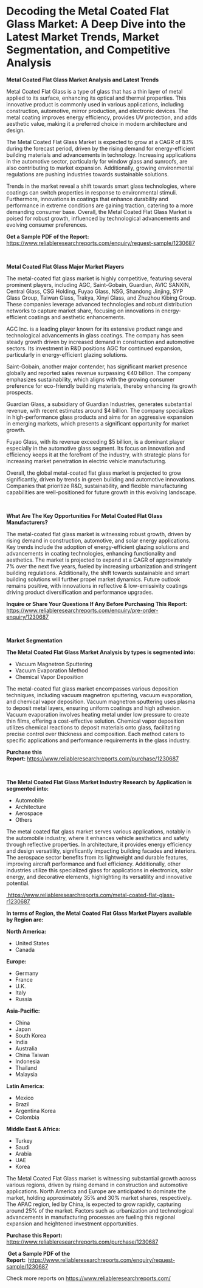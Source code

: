 <p><h1>Decoding the Metal Coated Flat Glass Market: A Deep Dive into the Latest Market Trends, Market Segmentation, and Competitive Analysis</h1></p><p><strong>Metal Coated Flat Glass Market Analysis and Latest Trends</strong></p>
<p><p>Metal Coated Flat Glass is a type of glass that has a thin layer of metal applied to its surface, enhancing its optical and thermal properties. This innovative product is commonly used in various applications, including construction, automotive, mirror production, and electronic devices. The metal coating improves energy efficiency, provides UV protection, and adds aesthetic value, making it a preferred choice in modern architecture and design.</p><p>The Metal Coated Flat Glass Market is expected to grow at a CAGR of 8.1% during the forecast period, driven by the rising demand for energy-efficient building materials and advancements in technology. Increasing applications in the automotive sector, particularly for window glass and sunroofs, are also contributing to market expansion. Additionally, growing environmental regulations are pushing industries towards sustainable solutions. </p><p>Trends in the market reveal a shift towards smart glass technologies, where coatings can switch properties in response to environmental stimuli. Furthermore, innovations in coatings that enhance durability and performance in extreme conditions are gaining traction, catering to a more demanding consumer base. Overall, the Metal Coated Flat Glass Market is poised for robust growth, influenced by technological advancements and evolving consumer preferences.</p></p>
<p><strong>Get a Sample PDF of the Report:&nbsp;</strong> <a href="https://www.reliableresearchreports.com/enquiry/request-sample/1230687?utm_campaign=2745&utm_medium=2&utm_source=Github&utm_content=ia&utm_term=03042025&utm_id=metal-coated-flat-glass">https://www.reliableresearchreports.com/enquiry/request-sample/1230687</a></p>
<p>&nbsp;</p>
<p><strong>Metal Coated Flat Glass Major Market Players</strong></p>
<p><p>The metal-coated flat glass market is highly competitive, featuring several prominent players, including AGC, Saint-Gobain, Guardian, AVIC SANXIN, Central Glass, CSG Holding, Fuyao Glass, NSG, Shandong Jinjing, SYP Glass Group, Taiwan Glass, Trakya, Xinyi Glass, and Zhuzhou Kibing Group. These companies leverage advanced technologies and robust distribution networks to capture market share, focusing on innovations in energy-efficient coatings and aesthetic enhancements.</p><p>AGC Inc. is a leading player known for its extensive product range and technological advancements in glass coatings. The company has seen steady growth driven by increased demand in construction and automotive sectors. Its investment in R&D positions AGC for continued expansion, particularly in energy-efficient glazing solutions.</p><p>Saint-Gobain, another major contender, has significant market presence globally and reported sales revenue surpassing €40 billion. The company emphasizes sustainability, which aligns with the growing consumer preference for eco-friendly building materials, thereby enhancing its growth prospects.</p><p>Guardian Glass, a subsidiary of Guardian Industries, generates substantial revenue, with recent estimates around $4 billion. The company specializes in high-performance glass products and aims for an aggressive expansion in emerging markets, which presents a significant opportunity for market growth.</p><p>Fuyao Glass, with its revenue exceeding $5 billion, is a dominant player especially in the automotive glass segment. Its focus on innovation and efficiency keeps it at the forefront of the industry, with strategic plans for increasing market penetration in electric vehicle manufacturing.</p><p>Overall, the global metal-coated flat glass market is projected to grow significantly, driven by trends in green building and automotive innovations. Companies that prioritize R&D, sustainability, and flexible manufacturing capabilities are well-positioned for future growth in this evolving landscape.</p></p>
<p>&nbsp;</p>
<p><strong>What Are The Key Opportunities For Metal Coated Flat Glass Manufacturers?</strong></p>
<p><p>The metal-coated flat glass market is witnessing robust growth, driven by rising demand in construction, automotive, and solar energy applications. Key trends include the adoption of energy-efficient glazing solutions and advancements in coating technologies, enhancing functionality and aesthetics. The market is projected to expand at a CAGR of approximately 7% over the next five years, fueled by increasing urbanization and stringent building regulations. Additionally, the shift towards sustainable and smart building solutions will further propel market dynamics. Future outlook remains positive, with innovations in reflective & low-emissivity coatings driving product diversification and performance upgrades.</p></p>
<p><strong>Inquire or Share Your Questions If Any Before Purchasing This Report:</strong> <a href="https://www.reliableresearchreports.com/enquiry/pre-order-enquiry/1230687?utm_campaign=2745&utm_medium=2&utm_source=Github&utm_content=ia&utm_term=03042025&utm_id=metal-coated-flat-glass">https://www.reliableresearchreports.com/enquiry/pre-order-enquiry/1230687</a></p>
<p>&nbsp;</p>
<p><strong>Market Segmentation</strong></p>
<p><strong>The Metal Coated Flat Glass Market Analysis by types is segmented into:</strong></p>
<p><ul><li>Vacuum Magnetron Sputtering</li><li>Vacuum Evaporation Method</li><li>Chemical Vapor Deposition</li></ul></p>
<p><p>The metal-coated flat glass market encompasses various deposition techniques, including vacuum magnetron sputtering, vacuum evaporation, and chemical vapor deposition. Vacuum magnetron sputtering uses plasma to deposit metal layers, ensuring uniform coatings and high adhesion. Vacuum evaporation involves heating metal under low pressure to create thin films, offering a cost-effective solution. Chemical vapor deposition utilizes chemical reactions to deposit materials onto glass, facilitating precise control over thickness and composition. Each method caters to specific applications and performance requirements in the glass industry.</p></p>
<p><strong>Purchase this Report:&nbsp;</strong><a href="https://www.reliableresearchreports.com/purchase/1230687?utm_campaign=2745&utm_medium=2&utm_source=Github&utm_content=ia&utm_term=03042025&utm_id=metal-coated-flat-glass">https://www.reliableresearchreports.com/purchase/1230687</a></p>
<p>&nbsp;</p>
<p><strong>The Metal Coated Flat Glass Market Industry Research by Application is segmented into:</strong></p>
<p><ul><li>Automobile</li><li>Architecture</li><li>Aerospace</li><li>Others</li></ul></p>
<p><p>The metal coated flat glass market serves various applications, notably in the automobile industry, where it enhances vehicle aesthetics and safety through reflective properties. In architecture, it provides energy efficiency and design versatility, significantly impacting building facades and interiors. The aerospace sector benefits from its lightweight and durable features, improving aircraft performance and fuel efficiency. Additionally, other industries utilize this specialized glass for applications in electronics, solar energy, and decorative elements, highlighting its versatility and innovative potential.</p></p>
<p><a href="https://www.reliableresearchreports.com/metal-coated-flat-glass-r1230687?utm_campaign=2745&utm_medium=2&utm_source=Github&utm_content=ia&utm_term=03042025&utm_id=metal-coated-flat-glass">&nbsp;https://www.reliableresearchreports.com/metal-coated-flat-glass-r1230687</a></p>
<p><strong>In terms of Region, the Metal Coated Flat Glass Market Players available by Region are:</strong></p>
<p>
    <p> <strong> North America: </strong>
        <ul>
            <li>United States</li>
            <li>Canada</li>
        </ul>
        </p> 
    <p> <strong> Europe: </strong>
        <ul>
            <li>Germany</li>
            <li>France</li>
            <li>U.K.</li>
            <li>Italy</li>
            <li>Russia</li>
        </ul>
        </p> 
    <p> <strong> Asia-Pacific: </strong>
        <ul>
            <li>China</li>
            <li>Japan</li>
            <li>South Korea</li>
            <li>India</li>
            <li>Australia</li>
            <li>China Taiwan</li>
            <li>Indonesia</li>
            <li>Thailand</li>
            <li>Malaysia</li>
        </ul>
        </p> 
    <p> <strong> Latin America: </strong>
        <ul>
            <li>Mexico</li>
            <li>Brazil</li>
            <li>Argentina Korea</li>
            <li>Colombia</li>
        </ul>
        </p> 
    <p> <strong> Middle East & Africa: </strong>
        <ul>
            <li>Turkey</li>
            <li>Saudi</li>
            <li>Arabia</li>
            <li>UAE</li>
            <li>Korea</li>
        </ul>
    </p>
    </p>
<p><p>The Metal Coated Flat Glass market is witnessing substantial growth across various regions, driven by rising demand in construction and automotive applications. North America and Europe are anticipated to dominate the market, holding approximately 35% and 30% market shares, respectively. The APAC region, led by China, is expected to grow rapidly, capturing around 25% of the market. Factors such as urbanization and technological advancements in manufacturing processes are fueling this regional expansion and heightened investment opportunities.</p></p>
<p><strong>Purchase this Report: </strong><a href="https://www.reliableresearchreports.com/purchase/1230687?utm_campaign=2745&utm_medium=2&utm_source=Github&utm_content=ia&utm_term=03042025&utm_id=metal-coated-flat-glass">https://www.reliableresearchreports.com/purchase/1230687</a></p>
<p>&nbsp;<strong>Get a Sample PDF of the Report:&nbsp;&nbsp;</strong><a href="https://www.reliableresearchreports.com/enquiry/request-sample/1230687?utm_campaign=2745&utm_medium=2&utm_source=Github&utm_content=ia&utm_term=03042025&utm_id=metal-coated-flat-glass">https://www.reliableresearchreports.com/enquiry/request-sample/1230687</a></p>
<p><strong></strong></p>
<p>Check more reports on <a href="https://www.reliableresearchreports.com/?utm_campaign=2745&utm_medium=2&utm_source=Github&utm_content=ia&utm_term=03042025&utm_id=metal-coated-flat-glass">https://www.reliableresearchreports.com/</a></p>